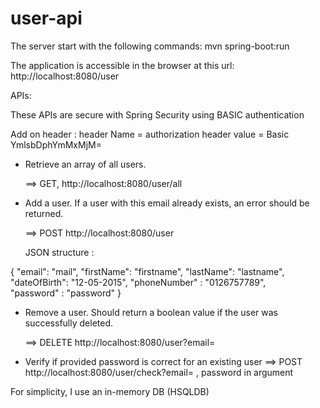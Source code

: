 # user-api

The server start with the following commands:
mvn spring-boot:run

The application is accessible in the browser at this url: http://localhost:8080/user

APIs:
 
These APIs are secure with Spring Security using BASIC authentication

Add on header : 
header Name = authorization 
header value = Basic YmlsbDphYmMxMjM=

- Retrieve an array of all users.

  ==> GET,  http://localhost:8080/user/all    


- Add a user. If a user with this email already exists, an error should be returned.

  ==> POST  http://localhost:8080/user
  
  JSON structure  :
  
{
	"email": "mail",
	"firstName": "firstname",
	"lastName": "lastname",
	"dateOfBirth": "12-05-2015",
	"phoneNumber" : "0126757789",	 
	"password" : "password"
}

- Remove a user. Should return a boolean value if the user was successfully deleted.
  
  ==> DELETE http://localhost:8080/user?email=

- Verify if provided password is correct for an existing user
  ==> POST http://localhost:8080/user/check?email= , password in argument  

For simplicity, I use an in-memory DB (HSQLDB)
